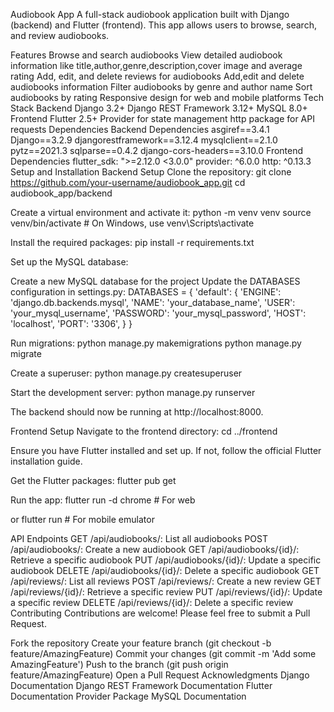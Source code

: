 Audiobook App
A full-stack audiobook application built with Django (backend) and Flutter (frontend). This app allows users to browse, search, and review audiobooks.

Features
Browse and search audiobooks
View detailed audiobook information like title,author,genre,description,cover image and average rating
Add, edit, and delete reviews for audiobooks
Add,edit and delete audiobooks information
Filter audiobooks by genre and author name
Sort audiobooks by rating
Responsive design for web and mobile platforms
Tech Stack
Backend
Django 3.2+
Django REST Framework 3.12+
MySQL 8.0+
Frontend
Flutter 2.5+
Provider for state management
http package for API requests
Dependencies
Backend Dependencies
asgiref==3.4.1
Django==3.2.9
djangorestframework==3.12.4
mysqlclient==2.1.0
pytz==2021.3
sqlparse==0.4.2
django-cors-headers==3.10.0
Frontend Dependencies
flutter_sdk: ">=2.12.0 <3.0.0"
provider: ^6.0.0
http: ^0.13.3
Setup and Installation
Backend Setup
Clone the repository: git clone https://github.com/your-username/audiobook_app.git cd audiobook_app/backend

Create a virtual environment and activate it: python -m venv venv source venv/bin/activate # On Windows, use venv\Scripts\activate

Install the required packages: pip install -r requirements.txt

Set up the MySQL database:

Create a new MySQL database for the project
Update the DATABASES configuration in settings.py:
DATABASES = { 'default': { 'ENGINE': 'django.db.backends.mysql', 'NAME': 'your_database_name', 'USER': 'your_mysql_username', 'PASSWORD': 'your_mysql_password', 'HOST': 'localhost', 'PORT': '3306', } }

Run migrations: python manage.py makemigrations python manage.py migrate

Create a superuser: python manage.py createsuperuser

Start the development server: python manage.py runserver

The backend should now be running at http://localhost:8000.

Frontend Setup
Navigate to the frontend directory: cd ../frontend

Ensure you have Flutter installed and set up. If not, follow the official Flutter installation guide.

Get the Flutter packages: flutter pub get

Run the app: flutter run -d chrome # For web

or flutter run # For mobile emulator

API Endpoints
GET /api/audiobooks/: List all audiobooks
POST /api/audiobooks/: Create a new audiobook
GET /api/audiobooks/{id}/: Retrieve a specific audiobook
PUT /api/audiobooks/{id}/: Update a specific audiobook
DELETE /api/audiobooks/{id}/: Delete a specific audiobook
GET /api/reviews/: List all reviews
POST /api/reviews/: Create a new review
GET /api/reviews/{id}/: Retrieve a specific review
PUT /api/reviews/{id}/: Update a specific review
DELETE /api/reviews/{id}/: Delete a specific review
Contributing
Contributions are welcome! Please feel free to submit a Pull Request.

Fork the repository
Create your feature branch (git checkout -b feature/AmazingFeature)
Commit your changes (git commit -m 'Add some AmazingFeature')
Push to the branch (git push origin feature/AmazingFeature)
Open a Pull Request
Acknowledgments
Django Documentation
Django REST Framework Documentation
Flutter Documentation
Provider Package
MySQL Documentation
